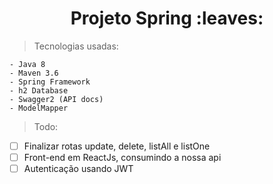 <h1 align="center"> Projeto Spring :leaves: </h1>

> Tecnologias usadas:

    - Java 8
    - Maven 3.6
    - Spring Framework
    - h2 Database
    - Swagger2 (API docs)
    - ModelMapper

> Todo:

- [ ] Finalizar rotas update, delete, listAll e listOne
- [ ] Front-end em ReactJs, consumindo a nossa api
- [ ] Autenticação usando JWT